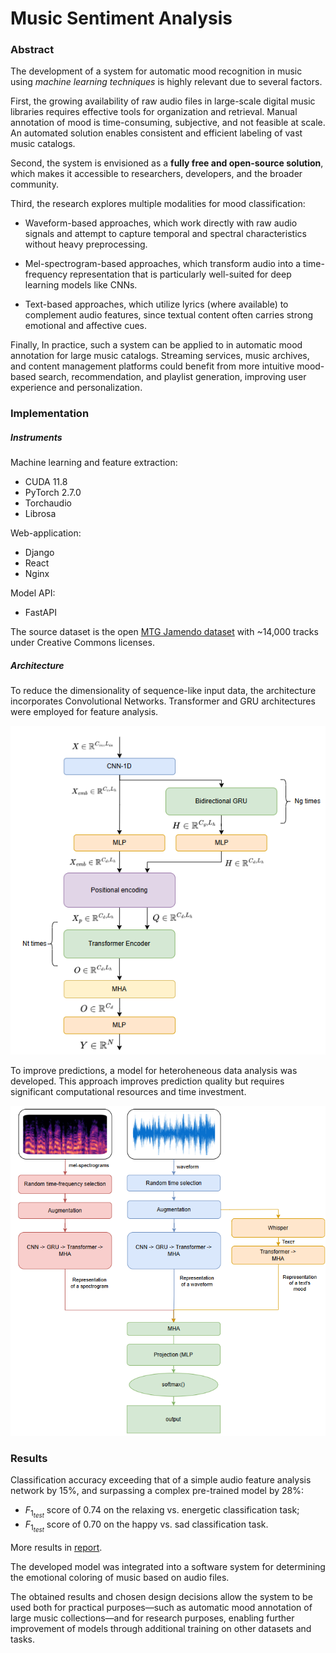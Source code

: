 # Music Sentiment Analysis
### Abstract
The development of a system for automatic mood recognition in music using *machine learning techniques* is highly relevant due to several factors.

First, the growing availability of raw audio files in large-scale digital music libraries requires effective tools for organization and retrieval. Manual annotation of mood is time-consuming, subjective, and not feasible at scale. An automated solution enables consistent and efficient labeling of vast music catalogs.

Second, the system is envisioned as a **fully free and open-source solution**, which makes it accessible to researchers, developers, and the broader community. 

Third, the research explores multiple modalities for mood classification:

- Waveform-based approaches, which work directly with raw audio signals and attempt to capture temporal and spectral characteristics without heavy preprocessing.

- Mel-spectrogram-based approaches, which transform audio into a time-frequency representation that is particularly well-suited for deep learning models like CNNs.

- Text-based approaches, which utilize lyrics (where available) to complement audio features, since textual content often carries strong emotional and affective cues.

Finally, In practice, such a system can be applied to in automatic mood annotation for large music catalogs. Streaming services, music archives, and content management platforms could benefit from more intuitive mood-based search, recommendation, and playlist generation, improving user experience and personalization.


### Implementation
##### Instruments
Machine learning and feature extraction:
- CUDA 11.8
- PyTorch 2.7.0
- Torchaudio
- Librosa

Web-application:
- Django
- React
- Nginx

Model API:
- FastAPI

The source dataset is the open [MTG Jamendo dataset](https://github.com/MTG/mtg-jamendo-dataset) with ~14,000 tracks under Creative Commons licenses.

##### Architecture
To reduce the dimensionality of sequence-like input data, the architecture incorporates Convolutional Networks. Transformer and GRU architectures were employed for feature analysis.

![alt text](imgs/ConvGRUFormer-architecture.png)

To improve predictions, a model for heteroheneous data analysis was developed. This approach improves prediction quality but requires significant computational resources and time investment.

![alt text](imgs/Heteroheneous-data-pipeline.png)

### Results
Classification accuracy exceeding that of a simple audio feature analysis network by 15%, and surpassing a complex pre-trained model by 28%:
- $F_{1_{test}}$ score of 0.74 on the relaxing vs. energetic classification task;
- $F_{1_{test}}$ score of 0.70 on the happy vs. sad classification task.

More results in [report](report.pdf).

The developed model was integrated into a software system for determining the emotional coloring of music based on audio files.

The obtained results and chosen design decisions allow the system to be used both for practical purposes—such as automatic mood annotation of large music collections—and for research purposes, enabling further improvement of models through additional training on other datasets and tasks.
